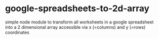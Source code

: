 # google-spreadsheets-to-2d-array
simple node module to transform all worksheets in a google spreadsheet into a 2 dimensional array accessible via x (=columns) and y (=rows) coordinates
